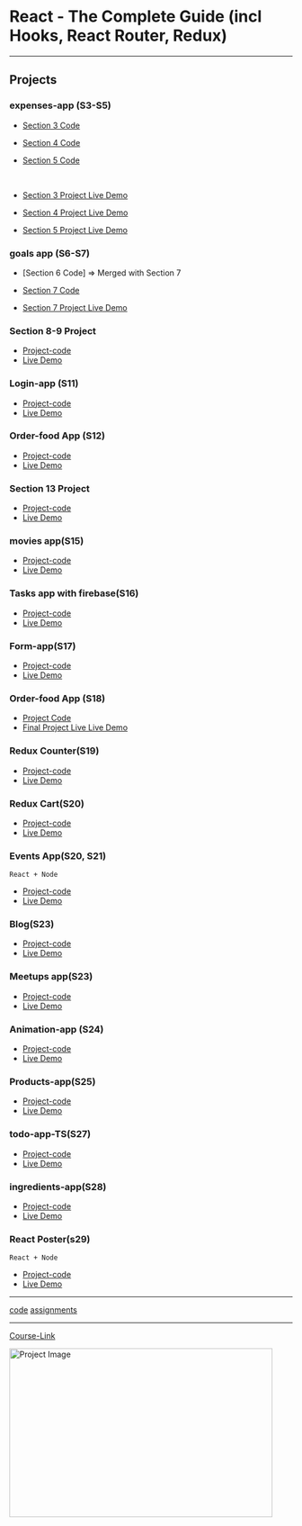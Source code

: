 # React - The Complete Guide (incl Hooks, React Router, Redux)

---

## Projects

### expenses-app (S3-S5)

- [Section 3 Code](./Projects/01-Expenses-app/S03-project)
- [Section 4 Code](./Projects/01-Expenses-app/S04-project/)
- [Section 5 Code](./Projects/01-Expenses-app/S05-project/)

  <br/>

- [Section 3 Project Live Demo](https://64a94c23cb9938736bf7498f--radiant-meringue-406032.netlify.app/)
- [Section 4 Project Live Demo](https://64a94d596ffd1075f4ee1eb8--rainbow-crisp-dedd9a.netlify.app/)
- [Section 5 Project Live Demo](https://expensses-app.vercel.app/)

### goals app (S6-S7)

- [Section 6 Code] => Merged with Section 7
- [Section 7 Code](./Projects/02-goals-app/S07-project/)
  <br/>

- [Section 7 Project Live Demo](https://mo-goals-app.netlify.app/)

### Section 8-9 Project

- [Project-code](./Projects/03-section-8-9-project)
- [Live Demo](https://mo-user.netlify.app/)

### Login-app (S11)

- [Project-code](./Projects/04-Login-app-s10/)
- [Live Demo](https://mo-login.netlify.app/)

### Order-food App (S12)

- [Project-code](./Projects/05-order-food-app/S11-project/)
- [Live Demo](https://mo-order-food.netlify.app/)

### Section 13 Project

- [Project-code](./Projects/07-S13-project)
- [Live Demo](https://mo-search-app.netlify.app//)

### movies app(S15)

- [Project-code](./Projects/08-movies-app)
- [Live Demo](https://mo-movies-app.netlify.app/)

### Tasks app with firebase(S16)

- [Project-code](./Projects/09-task-app-firbase/)
- [Live Demo](https://tasks-app-eta.vercel.app/)

### Form-app(S17)

- [Project-code](./Projects/10-form-app)
- [Live Demo](https://mo-form-app.netlify.app/)

### Order-food App (S18)

- [Project Code](./Projects/05-order-food-app/S17-project/)
- [Final Project Live Live Demo](https://mo-food-order.netlify.app/)

### Redux Counter(S19)

- [Project-code](./Projects/11-redux-counter)
- [Live Demo](https://mo-redux-counter.netlify.app/)

### Redux Cart(S20)

- [Project-code](./Projects/12-redux-cart)
- [Live Demo](https://mo-redux-cart.netlify.app/)

### Events App(S20, S21)

`React + Node`

- [Project-code](./Projects/13-events-app)
- [Live Demo](https://events-l6bk.onrender.com/)

### Blog(S23)

- [Project-code](./Projects/14-Blog)
- [Live Demo](https://blog-rho-rose.vercel.app/)

### Meetups app(S23)

- [Project-code](./Projects/15-meetups-app)
- [Live Demo](https://nextjs-jxsletvhz-mahmoudali2233.vercel.app/)

### Animation-app (S24)

- [Project-code](./Projects/16-animation-app)
- [Live Demo](https://mo-animation-app.netlify.app/)

### Products-app(S25)

- [Project-code](./Projects/17-Products-app)
- [Live Demo](https://mo-products.netlify.app/)

### todo-app-TS(S27)

- [Project-code](./Projects/18-todo-app-TS)
- [Live Demo](https://mo-ts-todo-app.netlify.app/)

### ingredients-app(S28)

- [Project-code](./Projects/19-ingredients-app/)
- [Live Demo](https://mo-ingredients.netlify.app/)

### React Poster(s29)

`React + Node`

- [Project-code](./Projects/20-react-poster/)
- [Live Demo](https://posts-15f6.onrender.com/)

---

[code](Code)
[assignments](Code/)

---

[Course-Link](https://www.udemy.com/course/react-the-complete-guide-incl-redux/)<br>

<img src="https://udemy-certificate.s3.amazonaws.com/image/UC-200c613d-bb23-44db-8b1f-2b9b64e0a817.jpg" width="468" height="300" alt="Project Image">
